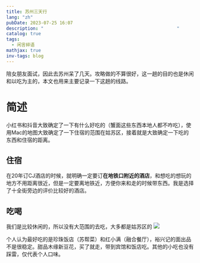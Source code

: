 ```yaml
---
title: 苏州三天行
lang: "zh"
pubDate: 2023-07-25 16:07
description: "                                                  "
catalog: true
tags:
  - 闲言碎语
mathjax: true
inv-tags: blog
---
```


陪女朋友面试，因此去苏州呆了几天。攻略做的不算很好，这一趟的目的也是休闲和以吃为主的，本文也用来主要记录一下这趟的线路。

# 简述

小红书和抖音大致确定了一下有什么好吃的（蟹面这些东西本地人都不咋吃），使用Mac的地图大致确定了一下住宿的范围在姑苏区，接着就是大致确定一下吃的东西和住宿的距离。

## 住宿

在20年订CJ酒店的时候，就明确一定要订**在地铁口附近的酒店**，和想吃的想玩的地方不用距离很近，但是一定要离地铁近，方便你来和走的时候带东西。我是选择了十全街旁边的评价比较好的酒店。

## 吃喝

我们是比较休闲的，所以没有大范围的去吃，大多都是姑苏区的
![](https://r2.asyncx.top/images/202308131026728.png)

个人认为最好吃的是珍珠饭店（苏帮菜）和红小满（融合餐厅），裕兴记的面出品不是很稳定。甜品木缘新豆花，买了就走，带到宾馆和饭店吃。其他的小吃也没有踩雷，仅代表个人口味。
